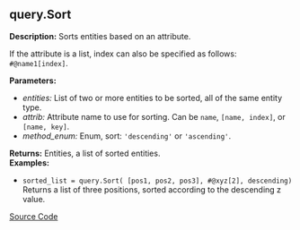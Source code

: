 ## query.Sort  
  
  
**Description:** Sorts entities based on an attribute.


If the attribute is a list, index can also be specified as follows: `#@name1[index]`.

  
  
**Parameters:**  
  * *entities:* List of two or more entities to be sorted, all of the same entity type.  
  * *attrib:* Attribute name to use for sorting. Can be `name`, `[name, index]`, or `[name, key]`.  
  * *method\_enum:* Enum, sort: `'descending'` or `'ascending'`.  
  
**Returns:** Entities, a list of sorted entities.  
**Examples:**  
  * `sorted_list = query.Sort( [pos1, pos2, pos3], #@xyz[2], descending)`  
    Returns a list of three positions, sorted according to the descending z value.
  

[Source Code](https://github.com/design-automation/mobius-sim-funcs/blob/main/src/modules/functions/query/Sort.ts) 